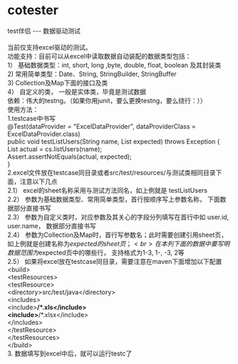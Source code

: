 # cotester<br>
test伴侣 --- 数据驱动测试<br>
<br>
当前仅支持excel驱动的测试。<br>
功能支持：目前可以从excel中读取数据自动装配的数据类型包括：<br>
1） 基础数据类型：int, short, long ,byte, double, float, boolean 及其封装类 <br>
2)  常用简单类型：Date、String, StringBuilder, StringBuffer<br>
3)  Collection及Map下面的接口及类<br>
4） 自定义的类， 一般是实体类，毕竟是测试数据<br>
依赖：伟大的testng。（如果你用junit，要么更换testng，要么绕行：））<br>
使用方法：<br>
1.testcase中书写<br>
    @Test(dataProvider = "ExcelDataProvider", dataProviderClass = ExcelDataProvider.class)<br>
    public void testListUsers(String name, List<Users> expected) throws Exception {<br>
        List<Users> actual = cs.listUsers(name);<br>
        Assert.assertNotEquals(actual, expected);<br>
    }<br>
2.excel文件放在testcase同目录或者src/test/resources/与测试类相同目录下面，注意以下几点<br>
2.1） excel的sheet名称采用与测试方法同名，如上例就是 testListUsers<br>
2.2） 参数为基础数据类型、常用简单类型，首行按顺序写上参数名称， 下面数据部分直接书写<br>
2.3） 参数为自定义类时，对应参数及其关心的字段分列填写在首行中如 user.id, user.name， 数据部分直接书写<br>
2.4） 参数为Collection及Map时，首行写参数名；此时需要创建引用sheet页， 如上例就是创建名称为$expected的sheet页；<br>
      在本列下面的数据中要写明数据范围为$expected页中的哪些行， 支持格式为1-3, 1-, -3, 2等<br>
2.5） 如果将excel放在testcase同目录，需要注意在maven下面增加以下配置<br>
    &lt;build&gt;<br>
        &lt;testResources&gt;<br>
            &lt;testResource&gt;<br>
                &lt;directory&gt;src/test/java&lt;/directory&gt;<br>
                &lt;includes&gt;<br>
                    &lt;include&gt;**/*.xls&lt;/include&gt;<br>
                    &lt;include&gt;**/*.xlsx&lt;/include&gt;<br>
                &lt;/includes&gt;<br>
            &lt;/testResource&gt;<br>
        &lt;/testResources&gt;<br>
      &lt;/build&gt;<br>
3. 数据填写到excel中后，就可以运行testc了<br>
